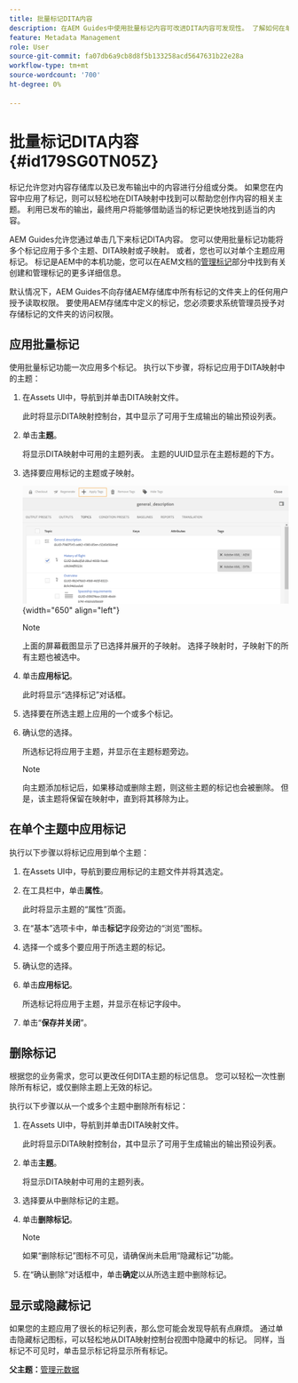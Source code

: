 ```yaml
---
title: 批量标记DITA内容
description: 在AEM Guides中使用批量标记内容可改进DITA内容可发现性。 了解如何在单个或多个主题上应用、删除、显示或隐藏批量标记。
feature: Metadata Management
role: User
source-git-commit: fa07db6a9cb8d8f5b133258acd5647631b22e28a
workflow-type: tm+mt
source-wordcount: '700'
ht-degree: 0%

---
```


# 批量标记DITA内容 {#id179SG0TN05Z}

标记允许您对内容存储库以及已发布输出中的内容进行分组或分类。 如果您在内容中应用了标记，则可以轻松地在DITA映射中找到可以帮助您创作内容的相关主题。 利用已发布的输出，最终用户将能够借助适当的标记更快地找到适当的内容。

AEM Guides允许您通过单击几下来标记DITA内容。 您可以使用批量标记功能将多个标记应用于多个主题、DITA映射或子映射。 或者，您也可以对单个主题应用标记。 标记是AEM中的本机功能，您可以在AEM文档的[管理标记](https://experienceleague.adobe.com/docs/experience-manager-cloud-service/sites/authoring/features/tags.html?lang=en)部分中找到有关创建和管理标记的更多详细信息。

默认情况下，AEM Guides不向存储AEM存储库中所有标记的文件夹上的任何用户授予读取权限。 要使用AEM存储库中定义的标记，您必须要求系统管理员授予对存储标记的文件夹的访问权限。

## 应用批量标记

使用批量标记功能一次应用多个标记。 执行以下步骤，将标记应用于DITA映射中的主题：

1. 在Assets UI中，导航到并单击DITA映射文件。

   此时将显示DITA映射控制台，其中显示了可用于生成输出的输出预设列表。

1. 单击&#x200B;**主题**。

   将显示DITA映射中可用的主题列表。 主题的UUID显示在主题标题的下方。

1. 选择要应用标记的主题或子映射。

   ![](images/apply-tags-uuid.png){width="650" align="left"}


   >[!NOTE]
   >
   > 上面的屏幕截图显示了已选择并展开的子映射。 选择子映射时，子映射下的所有主题也被选中。

1. 单击&#x200B;**应用标记**。

   此时将显示“选择标记”对话框。

1. 选择要在所选主题上应用的一个或多个标记。

1. 确认您的选择。

   所选标记将应用于主题，并显示在主题标题旁边。

   >[!NOTE]
   >
   > 向主题添加标记后，如果移动或删除主题，则这些主题的标记也会被删除。 但是，该主题将保留在映射中，直到将其移除为止。


## 在单个主题中应用标记

执行以下步骤以将标记应用到单个主题：

1. 在Assets UI中，导航到要应用标记的主题文件并将其选定。

1. 在工具栏中，单击&#x200B;**属性**。

   此时将显示主题的“属性”页面。

1. 在“基本”选项卡中，单击&#x200B;**标记**&#x200B;字段旁边的“浏览”图标。

1. 选择一个或多个要应用于所选主题的标记。

1. 确认您的选择。

1. 单击&#x200B;**应用标记**。

   所选标记将应用于主题，并显示在标记字段中。

1. 单击“**保存并关闭**”。


## 删除标记

根据您的业务需求，您可以更改任何DITA主题的标记信息。 您可以轻松一次性删除所有标记，或仅删除主题上无效的标记。

执行以下步骤以从一个或多个主题中删除所有标记：

1. 在Assets UI中，导航到并单击DITA映射文件。

   此时将显示DITA映射控制台，其中显示了可用于生成输出的输出预设列表。

1. 单击&#x200B;**主题**。

   将显示DITA映射中可用的主题列表。

1. 选择要从中删除标记的主题。

1. 单击&#x200B;**删除标记**。

   >[!NOTE]
   >
   > 如果“删除标记”图标不可见，请确保尚未启用“隐藏标记”功能。

1. 在“确认删除”对话框中，单击&#x200B;**确定**&#x200B;以从所选主题中删除标记。


## 显示或隐藏标记

如果您的主题应用了很长的标记列表，那么您可能会发现导航有点麻烦。 通过单击隐藏标记图标，可以轻松地从DITA映射控制台视图中隐藏中的标记。 同样，当标记不可见时，单击显示标记将显示所有标记。

**父主题：**[&#x200B;管理元数据](manage-metadata.md)
